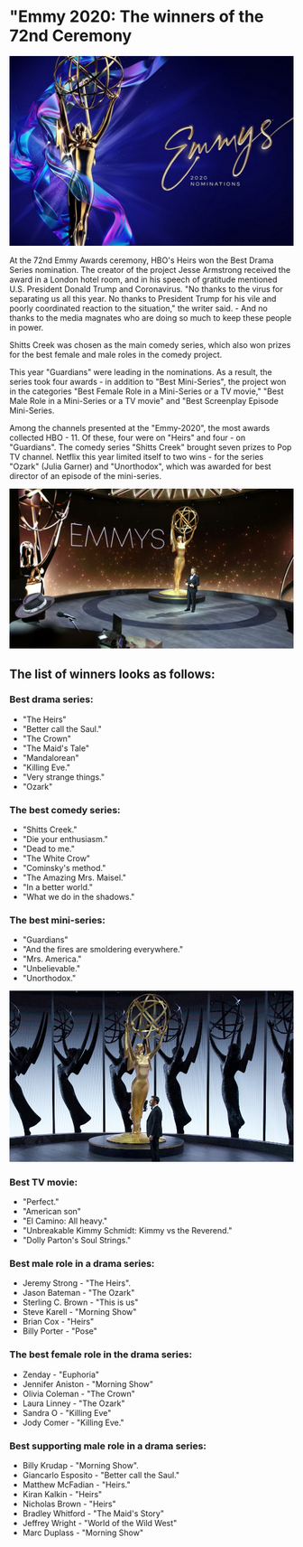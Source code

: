 # "Emmy 2020: The winners of the 72nd Ceremony

![Branching](emmys1.jpg)

At the 72nd Emmy Awards ceremony, HBO's Heirs won the Best Drama Series nomination. The creator of the project Jesse Armstrong received the award in a London hotel room, and in his speech of gratitude mentioned U.S. President Donald Trump and Coronavirus. "No thanks to the virus for separating us all this year. No thanks to President Trump for his vile and poorly coordinated reaction to the situation," the writer said. - And no thanks to the media magnates who are doing so much to keep these people in power.

Shitts Creek was chosen as the main comedy series, which also won prizes for the best female and male roles in the comedy project.

This year "Guardians" were leading in the nominations. As a result, the series took four awards - in addition to "Best Mini-Series", the project won in the categories "Best Female Role in a Mini-Series or a TV movie," "Best Male Role in a Mini-Series or a TV movie" and "Best Screenplay Episode Mini-Series.

Among the channels presented at the "Emmy-2020", the most awards collected HBO - 11. Of these, four were on "Heirs" and four - on "Guardians". The comedy series "Shitts Creek" brought seven prizes to Pop TV channel. Netflix this year limited itself to two wins - for the series "Ozark" (Julia Garner) and "Unorthodox", which was awarded for best director of an episode of the mini-series.

![Branching](emmys2.jpg)

## The list of winners looks as follows:

### Best drama series:

- "The Heirs"
- "Better call the Saul."
- "The Crown"
- "The Maid's Tale"
- "Mandalorean"
- "Killing Eve."
- "Very strange things."
- "Ozark"

### The best comedy series:

- "Shitts Creek."
- "Die your enthusiasm."
- "Dead to me."
- "The White Crow"
- "Cominsky's method."
- "The Amazing Mrs. Maisel."
- "In a better world."
- "What we do in the shadows."

### The best mini-series:

- "Guardians"
- "And the fires are smoldering everywhere."
- "Mrs. America."
- "Unbelievable."
- "Unorthodox."

![Branching](emmys3.jpg)

### Best TV movie:

- "Perfect."
- "American son"
- "El Camino: All heavy."
- "Unbreakable Kimmy Schmidt: Kimmy vs the Reverend."
- "Dolly Parton's Soul Strings."

### Best male role in a drama series:

- Jeremy Strong - "The Heirs".
- Jason Bateman - "The Ozark"
- Sterling C. Brown - "This is us"
- Steve Karell - "Morning Show"
- Brian Cox - "Heirs"
- Billy Porter - "Pose"

### The best female role in the drama series:

- Zenday - "Euphoria"
- Jennifer Aniston - "Morning Show"
- Olivia Coleman - "The Crown"
- Laura Linney - "The Ozark"
- Sandra O - "Killing Eve"
- Jody Comer - "Killing Eve."

### Best supporting male role in a drama series:

- Billy Krudap - "Morning Show".
- Giancarlo Esposito - "Better call the Saul."
- Matthew McFadian - "Heirs."
- Kiran Kalkin - "Heirs"
- Nicholas Brown - "Heirs"
- Bradley Whitford - "The Maid's Story"
- Jeffrey Wright - "World of the Wild West"
- Marc Duplass - "Morning Show"
